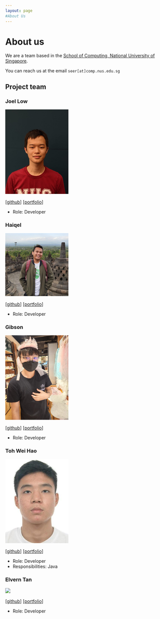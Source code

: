 ```yaml
---
layout: page
#About Us
---
```


# About us
We are a team based in the [School of Computing, National University of Singapore](http://www.comp.nus.edu.sg).

You can reach us at the email `seer[at]comp.nus.edu.sg`

## Project team

### Joel Low

<img src="images/joellow88.png" width="200px">

[[github](https://github.com/joellow88)]
[[portfolio](team/joellow88.md)]

* Role: Developer

### Haiqel

<img src="images/acerizm.png" width="200px">

[[github](http://github.com/acerizm)]
[[portfolio](team/acerizm.md)]

* Role: Developer

### Gibson

<img src="images/gibson.png" width="200px">

[[github](http://github.com/Gibson0918)] [[portfolio](team/Gibson0918.md)]

* Role: Developer

### Toh Wei Hao

<img src="images/statspadders.png" width="200px">

[[github](http://github.com/Statspadders)]
[[portfolio](team/statspadders.md)]

* Role: Developer
* Responsibilities: Java

### Elvern Tan

<img src="images/elvern18.jpg" width="200px">

[[github](http://github.com/elvern18)]
[[portfolio](team/elvern18.md)]

* Role: Developer

